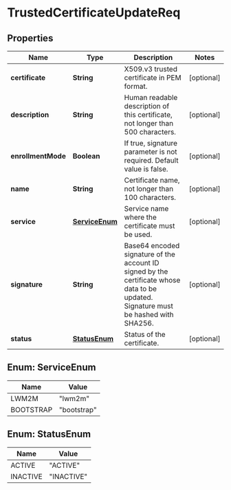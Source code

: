 
# TrustedCertificateUpdateReq

## Properties
Name | Type | Description | Notes
------------ | ------------- | ------------- | -------------
**certificate** | **String** | X509.v3 trusted certificate in PEM format. |  [optional]
**description** | **String** | Human readable description of this certificate, not longer than 500 characters. |  [optional]
**enrollmentMode** | **Boolean** | If true, signature parameter is not required. Default value is false. |  [optional]
**name** | **String** | Certificate name, not longer than 100 characters. |  [optional]
**service** | [**ServiceEnum**](#ServiceEnum) | Service name where the certificate must be used. |  [optional]
**signature** | **String** | Base64 encoded signature of the account ID signed by the certificate whose data to be updated. Signature must be hashed with SHA256. |  [optional]
**status** | [**StatusEnum**](#StatusEnum) | Status of the certificate. |  [optional]


<a name="ServiceEnum"></a>
## Enum: ServiceEnum
Name | Value
---- | -----
LWM2M | &quot;lwm2m&quot;
BOOTSTRAP | &quot;bootstrap&quot;


<a name="StatusEnum"></a>
## Enum: StatusEnum
Name | Value
---- | -----
ACTIVE | &quot;ACTIVE&quot;
INACTIVE | &quot;INACTIVE&quot;



